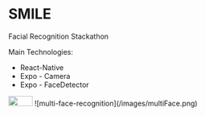 # SMILE

Facial Recognition Stackathon

Main Technologies:

- React-Native
- Expo - Camera
- Expo - FaceDetector

<img src='/images/multiFace.png' width=48 height=20>
![multi-face-recognition](/images/multiFace.png)
